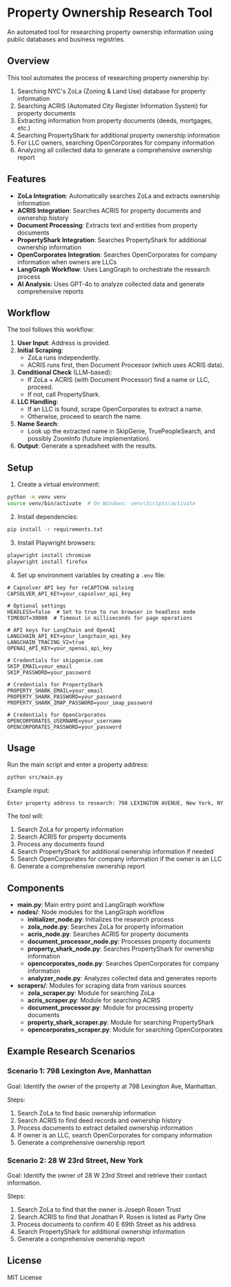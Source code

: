 # Property Ownership Research Tool

An automated tool for researching property ownership information using public databases and business registries.

## Overview

This tool automates the process of researching property ownership by:

1. Searching NYC's ZoLa (Zoning & Land Use) database for property information
2. Searching ACRIS (Automated City Register Information System) for property documents
3. Extracting information from property documents (deeds, mortgages, etc.)
4. Searching PropertyShark for additional property ownership information
5. For LLC owners, searching OpenCorporates for company information
6. Analyzing all collected data to generate a comprehensive ownership report

## Features

- **ZoLa Integration**: Automatically searches ZoLa and extracts ownership information
- **ACRIS Integration**: Searches ACRIS for property documents and ownership history
- **Document Processing**: Extracts text and entities from property documents
- **PropertyShark Integration**: Searches PropertyShark for additional ownership information
- **OpenCorporates Integration**: Searches OpenCorporates for company information when owners are LLCs
- **LangGraph Workflow**: Uses LangGraph to orchestrate the research process
- **AI Analysis**: Uses GPT-4o to analyze collected data and generate comprehensive reports

## Workflow

The tool follows this workflow:

1. **User Input**: Address is provided.
2. **Initial Scraping**:
   - ZoLa runs independently.
   - ACRIS runs first, then Document Processor (which uses ACRIS data).
3. **Conditional Check** (LLM-based):
   - If ZoLa + ACRIS (with Document Processor) find a name or LLC, proceed.
   - If not, call PropertyShark.
4. **LLC Handling**:
   - If an LLC is found, scrape OpenCorporates to extract a name.
   - Otherwise, proceed to search the name.
5. **Name Search**:
   - Look up the extracted name in SkipGenie, TruePeopleSearch, and possibly ZoomInfo (future implementation).
6. **Output**: Generate a spreadsheet with the results.

## Setup

1. Create a virtual environment:
```bash
python -m venv venv
source venv/bin/activate  # On Windows: venv\Scripts\activate
```

2. Install dependencies:
```bash
pip install -r requirements.txt
```

3. Install Playwright browsers:
```bash
playwright install chromium
playwright install firefox
```

4. Set up environment variables by creating a `.env` file:
```
# Capsolver API key for reCAPTCHA solving
CAPSOLVER_API_KEY=your_capsolver_api_key

# Optional settings
HEADLESS=false  # Set to true to run browser in headless mode
TIMEOUT=30000  # Timeout in milliseconds for page operations

# API keys for LangChain and OpenAI
LANGCHAIN_API_KEY=your_langchain_api_key
LANGCHAIN_TRACING_V2=true
OPENAI_API_KEY=your_openai_api_key

# Credentials for skipgenie.com
SKIP_EMAIL=your_email
SKIP_PASSWORD=your_password

# Credentials for PropertyShark
PROPERTY_SHARK_EMAIL=your_email
PROPERTY_SHARK_PASSWORD=your_password
PROPERTY_SHARK_IMAP_PASSWORD=your_imap_password

# Credentials for OpenCorporates
OPENCORPORATES_USERNAME=your_username
OPENCORPORATES_PASSWORD=your_password
```

## Usage

Run the main script and enter a property address:

```bash
python src/main.py
```

Example input:
```
Enter property address to research: 798 LEXINGTON AVENUE, New York, NY
```

The tool will:
1. Search ZoLa for property information
2. Search ACRIS for property documents
3. Process any documents found
4. Search PropertyShark for additional ownership information if needed
5. Search OpenCorporates for company information if the owner is an LLC
6. Generate a comprehensive ownership report

## Components

- **main.py**: Main entry point and LangGraph workflow
- **nodes/**: Node modules for the LangGraph workflow
  - **initializer_node.py**: Initializes the research process
  - **zola_node.py**: Searches ZoLa for property information
  - **acris_node.py**: Searches ACRIS for property documents
  - **document_processor_node.py**: Processes property documents
  - **property_shark_node.py**: Searches PropertyShark for ownership information
  - **opencorporates_node.py**: Searches OpenCorporates for company information
  - **analyzer_node.py**: Analyzes collected data and generates reports
- **scrapers/**: Modules for scraping data from various sources
  - **zola_scraper.py**: Module for searching ZoLa
  - **acris_scraper.py**: Module for searching ACRIS
  - **document_processor.py**: Module for processing property documents
  - **property_shark_scraper.py**: Module for searching PropertyShark
  - **opencorporates_scraper.py**: Module for searching OpenCorporates

## Example Research Scenarios

### Scenario 1: 798 Lexington Ave, Manhattan

Goal: Identify the owner of the property at 798 Lexington Ave, Manhattan.

Steps:
1. Search ZoLa to find basic ownership information
2. Search ACRIS to find deed records and ownership history
3. Process documents to extract detailed ownership information
4. If owner is an LLC, search OpenCorporates for company information
5. Generate a comprehensive ownership report

### Scenario 2: 28 W 23rd Street, New York

Goal: Identify the owner of 28 W 23rd Street and retrieve their contact information.

Steps:
1. Search ZoLa to find that the owner is Joseph Rosen Trust
2. Search ACRIS to find that Jonathan P. Rosen is listed as Party One
3. Process documents to confirm 40 E 69th Street as his address
4. Search PropertyShark for additional ownership information
5. Generate a comprehensive ownership report

## License

MIT License
